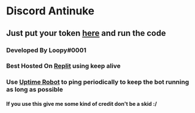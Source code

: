 # Discord Antinuke

## Just put your token [here](https://github.com/Overviewed/Discord-AntiNuke/blob/97f45dd5f947549f45a1837ff209c6abb962d40b/main.py#L149) and run the code

### Developed By Loopy#0001

### Best Hosted On [Replit](https://replit.com/~) using keep alive

### Use [Uptime Robot](https://uptimerobot.com/) to ping periodically to keep the bot running as long as possible


#### If you use this give me some kind of credit don't be a skid :/